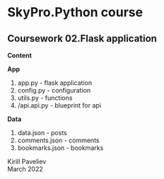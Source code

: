 # SkyPro.Python course
## Coursework 02.Flask application

**Content**

**App**
1. app.py - flask application
2. config.py - configuration
3. utils.py - functions
4. /api.api.py - blueprint for api

**Data**

1. data.json - posts
2. comments.json - comments
3. bookmarks.json - bookmarks

Kirill Paveliev\
March 2022